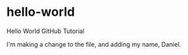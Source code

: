 # hello-world
Hello World GitHub Tutorial

I'm making a change to the file, and adding my name, Daniel.
